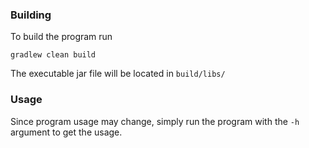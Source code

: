 ### Building

To build the program run
```
gradlew clean build
```

The executable jar file will be located in `build/libs/`

### Usage

Since program usage may change, simply run the program with the `-h` argument to get the usage.
